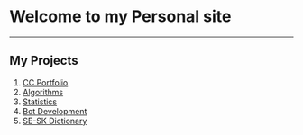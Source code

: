 # Welcome to my Personal site
___
## My Projects

1. [CC Portfolio][ID1]
2. [Algorithms][ID2]
3. [Statistics][ID3]
4. [Bot Development][ID4]
5. [SE-SK Dictionary][ID5]

<!--
Link reference
--->
[ID1]: https://michalspano.myportfolio.com
[ID2]: ./file1.html
[ID3]: https://datalore.jetbrains.com/view/notebook/jNqbu2J9dbFUdmfENQRiv0
[ID4]: https://github.com/michalspano/Swedish-Slovak-Dictionary
[ID5]: https://github.com/michalspano/Swedish-Slovak-Dictionary
